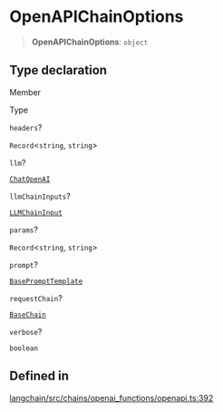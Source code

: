 OpenAPIChainOptions
===================

> **OpenAPIChainOptions**: `object`

Type declaration[​](#type-declaration "Direct link to Type declaration")
------------------------------------------------------------------------

Member

Type

`headers`?

`Record`<`string`, `string`\>

`llm`?

[`ChatOpenAI`](/docs/api/chat_models_openai/classes/ChatOpenAI)

`llmChainInputs`?

[`LLMChainInput`](/docs/api/chains/interfaces/LLMChainInput)

`params`?

`Record`<`string`, `string`\>

`prompt`?

[`BasePromptTemplate`](/docs/api/prompts/classes/BasePromptTemplate)

`requestChain`?

[`BaseChain`](/docs/api/chains/classes/BaseChain)

`verbose`?

`boolean`

Defined in[​](#defined-in "Direct link to Defined in")
------------------------------------------------------

[langchain/src/chains/openai\_functions/openapi.ts:392](https://github.com/hwchase17/langchainjs/blob/46e1734/langchain/src/chains/openai_functions/openapi.ts#L392)
